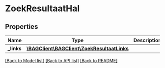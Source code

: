 # ZoekResultaatHal

## Properties
Name | Type | Description | Notes
------------ | ------------- | ------------- | -------------
**_links** | [**\BAGClient\BAGClient\ZoekResultaatLinks**](ZoekResultaatLinks.md) |  | [optional] 

[[Back to Model list]](../../README.md#documentation-for-models) [[Back to API list]](../../README.md#documentation-for-api-endpoints) [[Back to README]](../../README.md)

